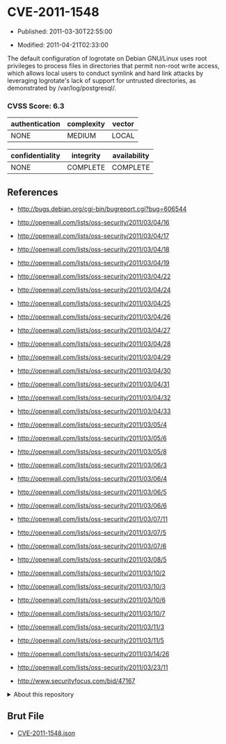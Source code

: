 # CVE-2011-1548

- Published: 2011-03-30T22:55:00

- Modified: 2011-04-21T02:33:00

The default configuration of logrotate on Debian GNU/Linux uses root privileges to process files in directories that permit non-root write access, which allows local users to conduct symlink and hard link attacks by leveraging logrotate's lack of support for untrusted directories, as demonstrated by /var/log/postgresql/.

### CVSS Score: **6.3**

| authentication | complexity | vector |
| --- | --- | --- |
| NONE | MEDIUM | LOCAL |

| confidentiality | integrity | availability |
| --- | --- | --- |
| NONE | COMPLETE | COMPLETE |

## References

* http://bugs.debian.org/cgi-bin/bugreport.cgi?bug=606544

* http://openwall.com/lists/oss-security/2011/03/04/16

* http://openwall.com/lists/oss-security/2011/03/04/17

* http://openwall.com/lists/oss-security/2011/03/04/18

* http://openwall.com/lists/oss-security/2011/03/04/19

* http://openwall.com/lists/oss-security/2011/03/04/22

* http://openwall.com/lists/oss-security/2011/03/04/24

* http://openwall.com/lists/oss-security/2011/03/04/25

* http://openwall.com/lists/oss-security/2011/03/04/26

* http://openwall.com/lists/oss-security/2011/03/04/27

* http://openwall.com/lists/oss-security/2011/03/04/28

* http://openwall.com/lists/oss-security/2011/03/04/29

* http://openwall.com/lists/oss-security/2011/03/04/30

* http://openwall.com/lists/oss-security/2011/03/04/31

* http://openwall.com/lists/oss-security/2011/03/04/32

* http://openwall.com/lists/oss-security/2011/03/04/33

* http://openwall.com/lists/oss-security/2011/03/05/4

* http://openwall.com/lists/oss-security/2011/03/05/6

* http://openwall.com/lists/oss-security/2011/03/05/8

* http://openwall.com/lists/oss-security/2011/03/06/3

* http://openwall.com/lists/oss-security/2011/03/06/4

* http://openwall.com/lists/oss-security/2011/03/06/5

* http://openwall.com/lists/oss-security/2011/03/06/6

* http://openwall.com/lists/oss-security/2011/03/07/11

* http://openwall.com/lists/oss-security/2011/03/07/5

* http://openwall.com/lists/oss-security/2011/03/07/6

* http://openwall.com/lists/oss-security/2011/03/08/5

* http://openwall.com/lists/oss-security/2011/03/10/2

* http://openwall.com/lists/oss-security/2011/03/10/3

* http://openwall.com/lists/oss-security/2011/03/10/6

* http://openwall.com/lists/oss-security/2011/03/10/7

* http://openwall.com/lists/oss-security/2011/03/11/3

* http://openwall.com/lists/oss-security/2011/03/11/5

* http://openwall.com/lists/oss-security/2011/03/14/26

* http://openwall.com/lists/oss-security/2011/03/23/11

* http://www.securityfocus.com/bid/47167

<details>
<summary>About this repository</summary> 

  This repository is part of the project [Live Hack CVE](https://github.com/Live-Hack-CVE). Main website can be found [www.live-hack.org](https://www.live-hack.org) 
  
  Made by [Sn0wAlice](https://github.com/Sn0wAlice) for the people that care about security and need to have a feed of the latest CVEs. Hope you enjoy it, don't forget to star the repo and follow me on [Twitter](https://twitter.com/Sn0wAlice) and [Github](https://github.com/Sn0wAlice). And that is my [personnal website](https://www.alice-snow.me/)

  - [Home Page](https://github.com/Live-Hack-CVE)
  - [Framework](https://github.com/Live-Hack-CVE/cve-framework)
  - [CVE database](https://github.com/Live-Hack-CVE/full_database)
  - [Changelog](https://github.com/Live-Hack-CVE/Changelog)
</details>

## Brut File

* [CVE-2011-1548.json](https://raw.githubusercontent.com/Live-Hack-CVE/full_database/main/cves/2011/CVE-2011-1548.json)

